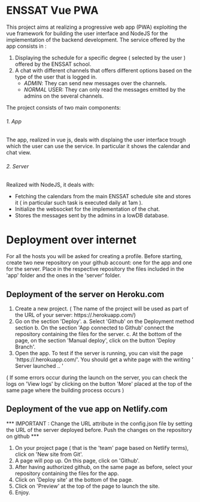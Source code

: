 # ENSSAT Vue PWA

This project aims at realizing a progressive web app (PWA) exploiting the vue framework for building the user interface and NodeJS for the implementation of the backend development. The service offered by the app consists in :
1. Displaying the schedule for a specific degree ( selected by the user ) offered by the ENSSAT school. 
2. A chat with different channels that offers different options based on the type of the user that is logged in.
   - _ADMIN_: They can send new messages over the channels.
   - _NORMAL_ USER: They can only read the messages emitted by the admins on the several channels.
   
The project consists of two main components:

###### 1. App
The app, realized in vue js, deals with displaing the user interface trough which the user can use the service. In particular it shows the calendar and chat view.

###### 2. Server
Realized with NodeJS, it deals with:
- Fetching the calendars from the main ENSSAT schedule site and stores it ( in particular such task is executed daily at 1am ).
- Initialize the websocket for the implementation of the chat.
- Stores the messages sent by the admins in a lowDB database.

# Deployment over internet
For all the hosts you will be asked for creating a profile. 
Before starting, create two new repository on your github account: one for the app and one for the server. Place in the respective repository the files included in the 'app' folder and the ones in the 'server' folder.  

## Deployment of the server on Heroku.com
   1. Create a new project. 
      ( The name of the project will be used as part of the URL of your server: https://<Name of your project>.herokuapp.com/)
   2. Go on the section 'Deploy'. 
      a. Select 'Github' on the Deployment method section
      b. On the section 'App connected to Github' connect the repository containing the files for the server.
      c. At the bottom of the page, on the section 'Manual deploy', click on the button 'Deploy Branch'.
   3. Open the app. To test if the server is running, you can visit the page 'https://<Name of your project>.herokuapp.com/'. You should get a white page with the writing ' Server launched .. ' 

   ( If some errors occur during the launch on the server, you can check the logs on 'View logs' by clicking on the button 'More' placed at the top of the same page where the building process occurs )
  
## Deployment of the vue app on Netlify.com
   *** IMPORTANT : Change the URL attribute in the config.json file by setting the URL of the server deployed before. Push the changes on the repository on github *** 
   1. On your project page ( that is the 'team' page based on Netlify terms), click on 'New site from Git'.
   2. A page will pop up. On this page, click on 'Github'.
   3. After having authorized github, on the same page as before, select your repository containing the files for the app.
   4. Click on 'Deploy site' at the bottom of the page.
   5. Click on 'Preview' at the top of the page to launch the site.
   6. Enjoy.
   

